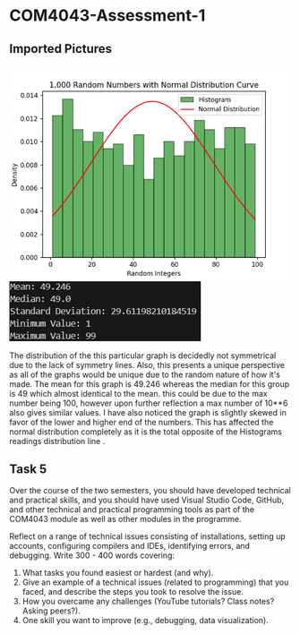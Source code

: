 # COM4043-Assessment-1
## Imported Pictures

![Graph 1](./Assessment-Pictures/Assessment1/1,000-number-graph.png)  
![Graph 2](./Assessment-Pictures/Assessment1/Statistics.png)  

The distribution of the this particular graph is decidedly not symmetrical due to the lack of symmetry lines. Also, this presents a unique perspective as all of the graphs would be unique due to the random nature of how it's made. The mean for this graph is 49.246 whereas the median for this group is 49 which almost identical to the mean. this could be due to the max number being 100, however upon further reflection a max number of 10**6 also gives similar values. I have also noticed the graph is slightly skewed in favor of the lower and higher end of the numbers. This has affected the normal distribution completely as it is the total opposite of the Histograms readings distribution line .

## Task 5

Over the course of the two semesters, you should have developed technical and practical skills, and you should have used Visual Studio Code, GitHub, and other technical and practical programming tools
as part of the COM4043 module as well as other modules in the programme.

Reflect on a range of technical issues consisting of installations, setting up accounts, configuring compilers and IDEs, identifying errors, and debugging.
Write 300 - 400 words covering:

1. What tasks you found easiest or hardest (and why).
2. Give an example of a technical issues (related to programming) that you faced, and describe the steps you took to resolve the issue.
3. How you overcame any challenges (YouTube tutorials? Class notes? Asking peers?).
4. One skill you want to improve (e.g., debugging, data visualization).